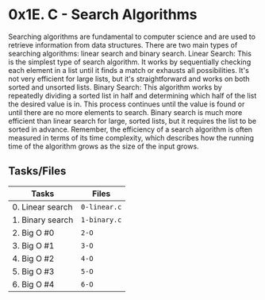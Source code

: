 # 0x1E. C - Search Algorithms

Searching algorithms are fundamental to computer science and are used to retrieve information from data structures. There are two main types of searching algorithms: linear search and binary search.
Linear Search: This is the simplest type of search algorithm. It works by sequentially checking each element in a list until it finds a match or exhausts all possibilities. It's not very efficient for large lists, but it's straightforward and works on both sorted and unsorted lists.
Binary Search: This algorithm works by repeatedly dividing a sorted list in half and determining which half of the list the desired value is in. This process continues until the value is found or until there are no more elements to search. Binary search is much more efficient than linear search for large, sorted lists, but it requires the list to be sorted in advance.
Remember, the efficiency of a search algorithm is often measured in terms of its time complexity, which describes how the running time of the algorithm grows as the size of the input grows.


## Tasks/Files

|      Tasks          |Files               |
|----------------|-------------------------------|
|0. Linear search|`0-linear.c`|
|1. Binary search|`1-binary.c`| 
|2. Big O #0|`2-O`| 
|3. Big O #1|`3-O`| 
|4. Big O #2|`4-O`| 
|5. Big O #3|`5-O`| 
|6. Big O #4|`6-O`| 


